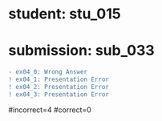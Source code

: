 # student: stu_015
# submission: sub_033

```diff
- ex04_0: Wrong Answer
! ex04_1: Presentation Error
! ex04_2: Presentation Error
! ex04_3: Presentation Error
```
#incorrect=4
#correct=0
